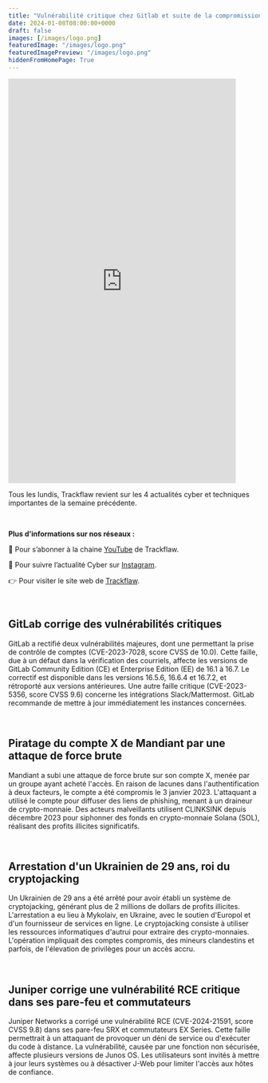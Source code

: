 ```yaml
---
title: "Vulnérabilité critique chez Gitlab et suite de la compromission de Mandiant - Les4ActusCyber : semaine du 08 janvier"
date: 2024-01-08T08:00:00+0000
draft: false
images: [/images/logo.png]
featuredImage: "/images/logo.png"
featuredImagePreview: "/images/logo.png"
hiddenFromHomePage: True
---
```

    
<div class="flex-container">
   <div class="flex-items">
   <iframe width="456" height="811" src="https://www.youtube.com/embed/lOCeVpWk3Us" title="#Les4ActusCyber - Semaine du 08 janvier" frameborder="0" allow="accelerometer; autoplay; clipboard-write; encrypted-media; gyroscope; picture-in-picture; web-share" allowfullscreen></iframe>
   </div>

   <div class="flex-items">
      <p>Tous les lundis, Trackflaw revient sur les 4 actualités cyber et techniques importantes de la semaine précédente.</p>
      <br>
      <p><strong>Plus d’informations sur nos réseaux :</strong></p>
      <p>🔴 Pour s’abonner à la chaine <a href="https://www.youtube.com/@trackflaw" target="_blank" rel="noopener noreffer ">YouTube</a> de Trackflaw.</p>
      <p>📸 Pour suivre l’actualité Cyber sur <a href="https://www.instagram.com/trackflaw/" target="_blank" rel="noopener noreffer ">Instagram</a>.</p>
      <p>👉 Pour visiter le site web de <a href="https://trackflaw.com" target="_blank" rel="noopener noreffer ">Trackflaw</a>.</p>
   </div>
</div>

    
<br>

## GitLab corrige des vulnérabilités critiques

GitLab a rectifié deux vulnérabilités majeures, dont une permettant la prise de contrôle de comptes (CVE-2023-7028, score CVSS de 10.0). Cette faille, due à un défaut dans la vérification des courriels, affecte les versions de GitLab Community Edition (CE) et Enterprise Edition (EE) de 16.1 à 16.7.
Le correctif est disponible dans les versions 16.5.6, 16.6.4 et 16.7.2, et rétroporté aux versions antérieures. Une autre faille critique (CVE-2023-5356, score CVSS 9.6) concerne les intégrations Slack/Mattermost. GitLab recommande de mettre à jour immédiatement les instances concernées.


<br>

## Piratage du compte X de Mandiant par une attaque de force brute

Mandiant a subi une attaque de force brute sur son compte X, menée par un groupe ayant acheté l'accès. En raison de lacunes dans l'authentification à deux facteurs, le compte a été compromis le 3 janvier 2023.
L'attaquant a utilisé le compte pour diffuser des liens de phishing, menant à un draineur de crypto-monnaie. Des acteurs malveillants utilisent CLINKSINK depuis décembre 2023 pour siphonner des fonds en crypto-monnaie Solana (SOL), réalisant des profits illicites significatifs.


<br>

## Arrestation d'un Ukrainien de 29 ans, roi du cryptojacking

Un Ukrainien de 29 ans a été arrêté pour avoir établi un système de cryptojacking, générant plus de 2 millions de dollars de profits illicites. L'arrestation a eu lieu à Mykolaiv, en Ukraine, avec le soutien d'Europol et d'un fournisseur de services en ligne.
Le cryptojacking consiste à utiliser les ressources informatiques d'autrui pour extraire des crypto-monnaies. L'opération impliquait des comptes compromis, des mineurs clandestins et parfois, de l'élevation de privilèges pour un accès accru.


<br>

## Juniper corrige une vulnérabilité RCE critique dans ses pare-feu et commutateurs

Juniper Networks a corrigé une vulnérabilité RCE (CVE-2024-21591, score CVSS 9.8) dans ses pare-feu SRX et commutateurs EX Series. Cette faille permettrait à un attaquant de provoquer un déni de service ou d'exécuter du code à distance.
La vulnérabilité, causée par une fonction non sécurisée, affecte plusieurs versions de Junos OS. Les utilisateurs sont invités à mettre à jour leurs systèmes ou à désactiver J-Web pour limiter l'accès aux hôtes de confiance.

